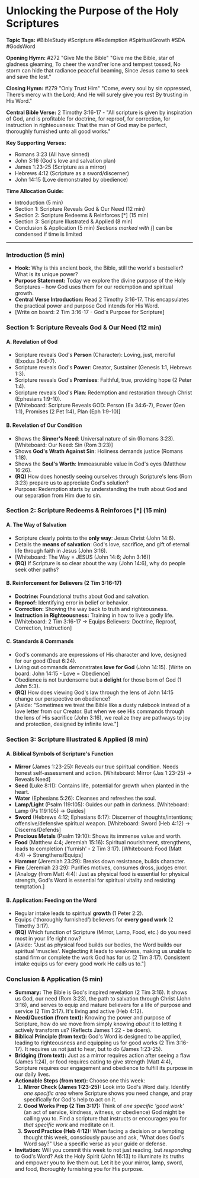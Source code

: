 # Unlocking the Purpose of the Holy Scriptures

**Topic Tags:** #BibleStudy #Scripture #Redemption #SpiritualGrowth #SDA #GodsWord

**Opening Hymn:** #272 "Give Me the Bible"
"Give me the Bible, star of gladness gleaming, To cheer the wand’rer lone and tempest tossed, No storm can hide that radiance peaceful beaming, Since Jesus came to seek and save the lost."

**Closing Hymn:** #279 "Only Trust Him"
"Come, every soul by sin oppressed, There’s mercy with the Lord; And He will surely give you rest By trusting in His Word."

**Central Bible Verse:** 2 Timothy 3:16-17 - "All scripture is given by inspiration of God, and is profitable for doctrine, for reproof, for correction, for instruction in righteousness: That the man of God may be perfect, thoroughly furnished unto all good works."

**Key Supporting Verses:**
*   Romans 3:23 (All have sinned)
*   John 3:16 (God's love and salvation plan)
*   James 1:23-25 (Scripture as a mirror)
*   Hebrews 4:12 (Scripture as a sword/discerner)
*   John 14:15 (Love demonstrated by obedience)

**Time Allocation Guide:**
- Introduction (5 min)
- Section 1: Scripture Reveals God & Our Need (12 min)
- Section 2: Scripture Redeems & Reinforces [*] (15 min)
- Section 3: Scripture Illustrated & Applied (8 min)
- Conclusion & Application (5 min)
*Sections marked with [*] can be condensed if time is limited

---

### Introduction (5 min)
-   **Hook:** Why is this ancient book, the Bible, still the world's bestseller? What is its unique power?
-   **Purpose Statement:** Today we explore the divine purpose of the Holy Scriptures – how God uses them for our redemption and spiritual growth.
-   **Central Verse Introduction:** Read 2 Timothy 3:16-17. This encapsulates the practical power and purpose God intends for His Word.
-   [Write on board: 2 Tim 3:16-17 - God's Purpose for Scripture]

### Section 1: Scripture Reveals God & Our Need (12 min)
#### A. Revelation of God
-   Scripture reveals God's **Person** (Character): Loving, just, merciful (Exodus 34:6-7).
-   Scripture reveals God's **Power**: Creator, Sustainer (Genesis 1:1, Hebrews 1:3).
-   Scripture reveals God's **Promises**: Faithful, true, providing hope (2 Peter 1:4).
-   Scripture reveals God's **Plan**: Redemption and restoration through Christ (Ephesians 1:9-10).
-   [Whiteboard: Scripture Reveals GOD: Person (Ex 34:6-7), Power (Gen 1:1), Promises (2 Pet 1:4), Plan (Eph 1:9-10)]

#### B. Revelation of Our Condition
-   Shows the **Sinner's Need**: Universal nature of sin (Romans 3:23). [Whiteboard: Our Need: Sin (Rom 3:23)]
-   Shows **God's Wrath Against Sin**: Holiness demands justice (Romans 1:18).
-   Shows the **Soul's Worth**: Immeasurable value in God's eyes (Matthew 16:26).
-   **(RQ)** How does honestly seeing ourselves through Scripture's lens (Rom 3:23) prepare us to appreciate God's solution?
-   Purpose: Redemption starts by understanding the truth about God and our separation from Him due to sin.

### Section 2: Scripture Redeems & Reinforces [*] (15 min)
#### A. The Way of Salvation
-   Scripture clearly points to the **only way**: Jesus Christ (John 14:6).
-   Details the **means of salvation**: God's love, sacrifice, and gift of eternal life through faith in Jesus (John 3:16).
-   [Whiteboard: The Way = JESUS (John 14:6; John 3:16)]
-   **(RQ)** If Scripture is so clear about the way (John 14:6), why do people seek other paths?

#### B. Reinforcement for Believers (2 Tim 3:16-17)
-   **Doctrine:** Foundational truths about God and salvation.
-   **Reproof:** Identifying error in belief or behavior.
-   **Correction:** Showing the way back to truth and righteousness.
-   **Instruction in Righteousness:** Training in how to live a godly life.
-   [Whiteboard: 2 Tim 3:16-17 -> Equips Believers: Doctrine, Reproof, Correction, Instruction]

#### C. Standards & Commands
-   God's commands are expressions of His character and love, designed for our good (Deut 6:24).
-   Living out commands demonstrates **love for God** (John 14:15). [Write on board: John 14:15 - Love = Obedience]
-   Obedience is not burdensome but a **delight** for those born of God (1 John 5:3).
-   **(RQ)** How does viewing God's law through the lens of John 14:15 change our perspective on obedience?
-   [Aside: "Sometimes we treat the Bible like a dusty rulebook instead of a love letter from our Creator. But when we see His commands through the lens of His sacrifice (John 3:16), we realize they are pathways to joy and protection, designed by infinite love."]

### Section 3: Scripture Illustrated & Applied (8 min)
#### A. Biblical Symbols of Scripture's Function
-   **Mirror** (James 1:23-25): Reveals our true spiritual condition. Needs honest self-assessment and action. [Whiteboard: Mirror (Jas 1:23-25) -> Reveals Need]
-   **Seed** (Luke 8:11): Contains life, potential for growth when planted in the heart.
-   **Water** (Ephesians 5:26): Cleanses and refreshes the soul.
-   **Lamp/Light** (Psalm 119:105): Guides our path in darkness. [Whiteboard: Lamp (Ps 119:105) -> Guides]
-   **Sword** (Hebrews 4:12; Ephesians 6:17): Discerner of thoughts/intentions; offensive/defensive spiritual weapon. [Whiteboard: Sword (Heb 4:12) -> Discerns/Defends]
-   **Precious Metals** (Psalm 19:10): Shows its immense value and worth.
-   **Food** (Matthew 4:4; Jeremiah 15:16): Spiritual nourishment, strengthens, leads to completion ('furnish' - 2 Tim 3:17). [Whiteboard: Food (Matt 4:4) -> Strengthens/Equips]
-   **Hammer** (Jeremiah 23:29): Breaks down resistance, builds character.
-   **Fire** (Jeremiah 23:29): Purifies motives, consumes dross, judges error.
-   [Analogy (from Matt 4:4): Just as physical food is essential for physical strength, God's Word is essential for spiritual vitality and resisting temptation.]

#### B. Application: Feeding on the Word
-   Regular intake leads to spiritual **growth** (1 Peter 2:2).
-   Equips ('thoroughly furnished') believers for **every good work** (2 Timothy 3:17).
-   **(RQ)** Which function of Scripture (Mirror, Lamp, Food, etc.) do you need most in your life right now?
-   [Aside: "Just as physical food builds our bodies, the Word builds our spiritual 'muscles'. Neglecting it leads to weakness, making us unable to stand firm or complete the work God has for us (2 Tim 3:17). Consistent intake equips us for every good work He calls us to."]

### Conclusion & Application (5 min)
-   **Summary:** The Bible is God's inspired revelation (2 Tim 3:16). It shows us God, our need (Rom 3:23), the path to salvation through Christ (John 3:16), and serves to equip and mature believers for a life of purpose and service (2 Tim 3:17). It's living and active (Heb 4:12).
-   **Need/Question (from text):** Knowing the power and purpose of Scripture, how do we move from simply knowing *about* it to letting it actively transform us? (Reflects James 1:22 - be doers).
-   **Biblical Principle (from text):** God's Word is designed to be applied, leading to righteousness and equipping us for good works (2 Tim 3:16-17). It requires us not just to hear, but to *do* (James 1:23-25).
-   **Bridging (from text):** Just as a mirror requires action after seeing a flaw (James 1:24), or food requires eating to give strength (Matt 4:4), Scripture requires our engagement and obedience to fulfill its purpose in our daily lives.
-   **Actionable Steps (from text):** Choose one this week:
    1.  **Mirror Check (James 1:23-25):** Look into God's Word daily. Identify *one specific area* where Scripture shows you need change, and pray specifically for God's help to act on it.
    2.  **Good Works Prep (2 Tim 3:17):** Think of *one specific 'good work'* (an act of service, kindness, witness, or obedience) God might be calling you to. Find a scripture that instructs or encourages you for *that specific work* and meditate on it.
    3.  **Sword Practice (Heb 4:12):** When facing a decision or a tempting thought this week, consciously pause and ask, "What does God's Word say?" Use a specific verse as your guide or defense.
-   **Invitation:** Will you commit this week to not just reading, but *responding* to God's Word? Ask the Holy Spirit (John 16:13) to illuminate its truths and empower you to live them out. Let it be your mirror, lamp, sword, and food, thoroughly furnishing you for His purpose.